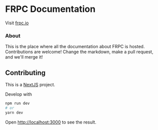 # FRPC Documentation

Visit [frpc.io](https://frpc.io)

### About

This is the place where all the documentation about FRPC is hosted. Contributions are welcome! Change the markdown, make a pull request, and we'll merge it!

## Contributing

This is a [NextJS](https://nextjs.org) project.

Develop with

```bash
npm run dev
# or
yarn dev
```

Open [http://localhost:3000](http://localhost:3000) to see the result.
